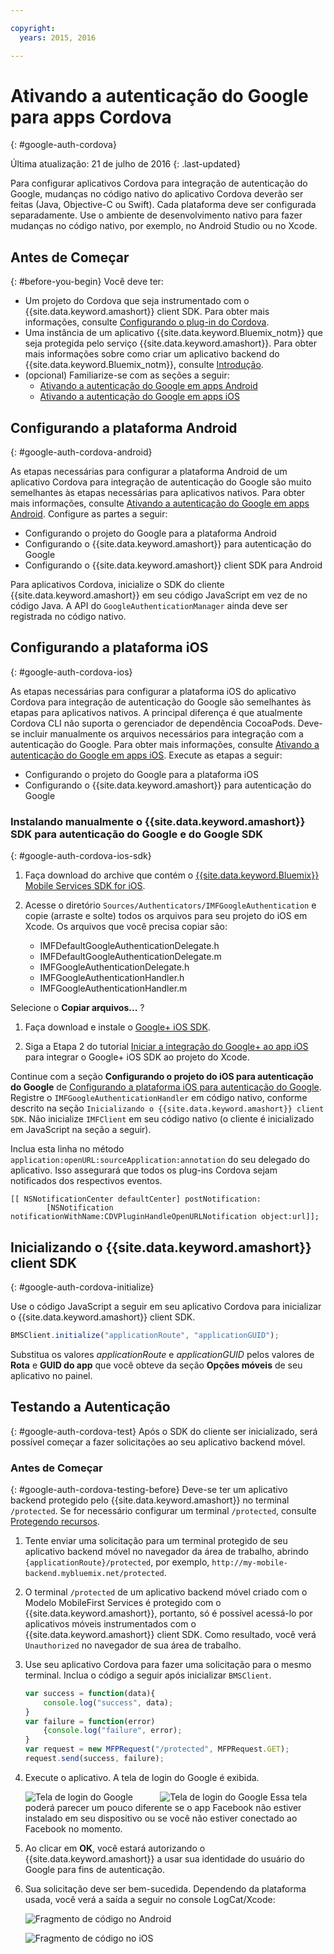 ```yaml
---

copyright:
  years: 2015, 2016

---
```


# Ativando a autenticação do Google para apps Cordova
{: #google-auth-cordova}


Última atualização: 21 de julho de 2016
{: .last-updated}

Para configurar aplicativos Cordova para integração de autenticação do Google, mudanças no código nativo do aplicativo Cordova deverão ser
feitas (Java, Objective-C ou Swift). Cada plataforma deve ser configurada separadamente. Use o ambiente de desenvolvimento nativo para fazer mudanças no código nativo, por exemplo, no Android Studio ou no Xcode.

## Antes de Começar
{: #before-you-begin}
Você deve ter:
* Um projeto do Cordova que seja instrumentado com o {{site.data.keyword.amashort}} client SDK.  Para obter mais informações, consulte [Configurando o plug-in do Cordova](https://console.{DomainName}/docs/services/mobileaccess/getting-started-cordova.html).  
* Uma instância de um aplicativo {{site.data.keyword.Bluemix_notm}} que seja protegida pelo serviço {{site.data.keyword.amashort}}. Para obter mais informações sobre como criar um aplicativo backend do {{site.data.keyword.Bluemix_notm}}, consulte [Introdução](index.html).
* (opcional) Familiarize-se com as seções a seguir:
   * [Ativando a autenticação do Google em apps Android](https://console.{DomainName}/docs/services/mobileaccess/google-auth-android.html)
   * [Ativando a autenticação do Google em apps iOS](https://console.{DomainName}/docs/services/mobileaccess/google-auth-ios.html)


## Configurando a plataforma Android
{: #google-auth-cordova-android}

As etapas necessárias para configurar a plataforma Android de um aplicativo Cordova para integração de autenticação do Google são muito semelhantes às etapas necessárias para aplicativos nativos. Para
obter mais informações, consulte
[Ativando
a autenticação do Google em apps Android](https://console.{DomainName}/docs/services/mobileaccess/google-auth-android.html). Configure as partes a seguir:

* Configurando o projeto do Google para a plataforma Android
* Configurando o {{site.data.keyword.amashort}} para autenticação do Google
* Configurando o {{site.data.keyword.amashort}} client SDK para Android

Para aplicativos Cordova, inicialize o SDK do cliente {{site.data.keyword.amashort}} em seu código JavaScript em vez de no código Java. A API do `GoogleAuthenticationManager` ainda deve ser registrada no código nativo.

## Configurando a plataforma iOS
{: #google-auth-cordova-ios}

As etapas necessárias para configurar a plataforma iOS do aplicativo Cordova para integração de autenticação do Google são semelhantes às etapas para aplicativos nativos. A principal diferença é que atualmente Cordova CLI não suporta o gerenciador de dependência CocoaPods.  Deve-se incluir manualmente os arquivos necessários para integração com a autenticação do Google. Para
obter mais informações, consulte
[Ativando
a autenticação do Google em apps iOS](https://console.{DomainName}/docs/services/mobileaccess/google-auth-ios.html). Execute as etapas a seguir:

* Configurando o projeto do Google para a plataforma iOS
* Configurando o {{site.data.keyword.amashort}} para autenticação do Google

### Instalando manualmente o {{site.data.keyword.amashort}} SDK para autenticação do Google e do Google SDK
{: #google-auth-cordova-ios-sdk}
1. Faça download do archive que contém o [{{site.data.keyword.Bluemix}} Mobile Services SDK for iOS](https://hub.jazz.net/git/bluemixmobilesdk/imf-ios-sdk/archive?revstr=master).

1. Acesse o diretório `Sources/Authenticators/IMFGoogleAuthentication` e copie (arraste e solte) todos os arquivos para seu projeto do iOS em Xcode. Os arquivos que você precisa copiar são:

	* IMFDefaultGoogleAuthenticationDelegate.h
	* IMFDefaultGoogleAuthenticationDelegate.m
	* IMFGoogleAuthenticationDelegate.h
	* IMFGoogleAuthenticationHandler.h
	* IMFGoogleAuthenticationHandler.m

Selecione o **Copiar arquivos...** ?

1. Faça download e instale o [Google+ iOS SDK](http://goo.gl/9cTqyZ).

1. Siga a Etapa 2 do tutorial [Iniciar a integração do Google+ ao app iOS](https://developers.google.com/+/mobile/ios/getting-started) para integrar o Google+ iOS SDK ao projeto do Xcode.

Continue com a seção **Configurando o projeto do iOS para autenticação do Google** de [Configurando a plataforma iOS para autenticação do Google](https://console.{DomainName}/docs/services/mobileaccess/google-auth-ios.html). Registre o `IMFGoogleAuthenticationHandler` em código nativo, conforme descrito na seção `Inicializando o {{site.data.keyword.amashort}} client SDK`. Não
inicialize `IMFClient` em seu código nativo (o cliente é inicializado em JavaScript na seção a seguir).

Inclua esta linha no método `application:openURL:sourceApplication:annotation` do seu delegado do aplicativo. Isso
assegurará que todos os plug-ins Cordova sejam notificados dos respectivos eventos.

```
[[ NSNotificationCenter defaultCenter] postNotification:
		[NSNotification notificationWithName:CDVPluginHandleOpenURLNotification object:url]];      
```

## Inicializando o {{site.data.keyword.amashort}} client SDK
{: #google-auth-cordova-initialize}

Use o código JavaScript a seguir em seu aplicativo Cordova para inicializar o {{site.data.keyword.amashort}} client SDK.

```JavaScript
BMSClient.initialize("applicationRoute", "applicationGUID");
```

Substitua os valores *applicationRoute* e
*applicationGUID* pelos valores de **Rota** e
**GUID do app** que você obteve da seção **Opções
móveis** de seu aplicativo no painel.

## Testando a Autenticação
{: #google-auth-cordova-test}
Após o SDK do cliente ser inicializado, será possível começar a fazer solicitações ao seu aplicativo backend móvel.

### Antes de Começar
{: #google-auth-cordova-testing-before}
Deve-se ter um aplicativo backend protegido pelo {{site.data.keyword.amashort}} no terminal `/protected`. Se for necessário configurar um terminal `/protected`, consulte [Protegendo recursos](https://console.{DomainName}/docs/services/mobileaccess/protecting-resources.html).


1. Tente enviar uma solicitação para um terminal protegido de seu aplicativo backend móvel no navegador da área de trabalho, abrindo `{applicationRoute}/protected`, por exemplo, `http://my-mobile-backend.mybluemix.net/protected`.

1. O terminal `/protected` de um aplicativo backend móvel criado com o Modelo MobileFirst Services é protegido com o {{site.data.keyword.amashort}}, portanto, só é possível acessá-lo por aplicativos móveis instrumentados com o {{site.data.keyword.amashort}} client SDK. Como resultado, você verá `Unauthorized` no navegador de sua área de trabalho.

1. Use seu aplicativo Cordova para fazer uma solicitação para o mesmo terminal. Inclua o código a seguir após inicializar `BMSClient`.

	```JavaScript
	var success = function(data){
    	console.log("success", data);
    }
	var failure = function(error)
    	{console.log("failure", error);
    }
	var request = new MFPRequest("/protected", MFPRequest.GET);
	request.send(success, failure);
	```


1. Execute o aplicativo. A tela de login do Google é exibida.

	![Tela de login do Google](images/android-google-login.png) &nbsp;&nbsp;&nbsp;&nbsp;&nbsp;&nbsp;&nbsp;&nbsp;&nbsp;	![Tela de login do Google](images/ios-google-login.png)
	Essa tela poderá parecer um pouco diferente se o app Facebook não estiver instalado em seu dispositivo ou se você não estiver conectado ao Facebook no momento.
1. Ao clicar em **OK**, você estará autorizando o {{site.data.keyword.amashort}} a usar sua identidade do usuário do Google para fins de autenticação.

1. 	Sua solicitação deve ser bem-sucedida. Dependendo da plataforma usada, você verá a saída a seguir no console LogCat/Xcode:

	![Fragmento de código no Android](images/android-google-login-success.png)

	![Fragmento de código no iOS](images/ios-google-login-success.png)
